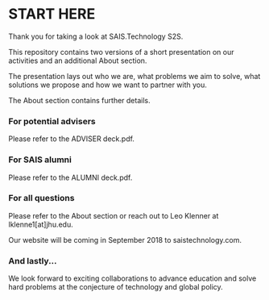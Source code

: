 # START HERE

Thank you for taking a look at SAIS.Technology S2S.

This repository contains two versions of a short presentation on our activities and an additional About section. 

The presentation lays out who we are, what problems we aim to solve, what solutions we propose and how we want to partner with you. 

The About section contains further details. 

### For potential advisers

Please refer to the ADVISER deck.pdf.

### For SAIS alumni

Please refer to the ALUMNI deck.pdf.

### For all questions

Please refer to the About section or reach out to Leo Klenner at lklenne1[at]jhu.edu.

Our website will be coming in September 2018 to saistechnology.com.

### And lastly...
We look forward to exciting collaborations to advance education and solve hard problems at the conjecture of technology and global policy.
